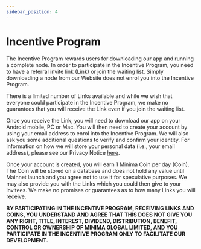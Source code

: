 ```yaml
---
sidebar_position: 4
---
```


# Incentive Program

The Incentive Program rewards users for downloading our app and running a complete node. In order to participate in the Incentive Program, you need to have a referral invite link (Link) or join the waiting list. Simply downloading a node from our Website does not enrol you into the Incentive Program.

There is a limited number of Links available and while we wish that everyone could participate in the Incentive Program, we make no guarantees that you will receive the Link even if you join the waiting list.

Once you receive the Link, you will need to download our app on your Android mobile, PC or Mac. You will then need to create your account by using your email address to enrol into the Incentive Program. We will also ask you some additional questions to verify and confirm your identity. For information on how we will store your personal data (i.e., your email address), please see our Privacy Notice [here](/docs/terms/minimaprivacypolicy/).

Once your account is created, you will earn 1 Minima Coin per day (Coin). The Coin will be stored on a database and does not hold any value until Mainnet launch and you agree not to use it for speculative purposes. We may also provide you with the Links which you could then give to your invitees. We make no promises or guarantees as to how many Links you will receive.

**BY PARTICIPATING IN THE INCENTIVE PROGRAM, RECEIVING LINKS AND COINS, YOU UNDERSTAND AND AGREE THAT THIS DOES NOT GIVE YOU ANY RIGHT, TITLE, INTEREST, DIVIDEND, DISTRIBUTION, BENEFIT, CONTROL OR OWNERSHIP OF MINIMA GLOBAL LIMITED, AND YOU PARTICIPATE IN THE INCENTIVE PROGRAM ONLY TO FACILITATE OUR DEVELOPMENT.**


